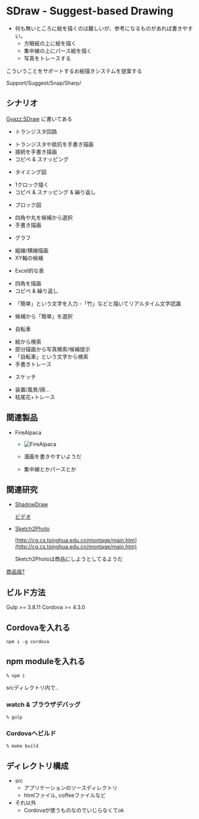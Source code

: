 # SDraw - Suggest-based Drawing

* 何も無いところに絵を描くのは難しいが、参考になるものがあれば書きやすい。
  - 方眼紙の上に絵を描く
  - 集中線の上にパース絵を描く
  - 写真をトレースする

こういうことをサポートするお絵描きシステムを提案する

Support/Suggest/Snap/Sharp/

## シナリオ

[Gyazz:SDraw](http://gyazz.masuilab.org/%E5%A2%97%E4%BA%95%E7%A0%94/SDraw) に書いてある

 * トランジスタ回路
  - トランジスタや抵抗を手書き描画
  - 接続を手書き描画
  - コピペ & スナッピング
 * タイミング図
  - 1クロック描く
  - コピペ & スナッピング & 繰り返し
 * ブロック図
  - 四角や丸を候補から選択
  - 手書き描画
 * グラフ
  - 縦線/横線描画
  - XY軸の候補
 * Excel的な表
  - 四角を描画
  - コピペ & 繰り返し
 * 「簡単」という文字を入力
  -「竹」などと描いてリアルタイム文字認識
  - 候補から「簡単」を選択
 * 自転車
  - 絵から検索
  - 部分描画から写真検索/候補提示
  - 「自転車」という文字から検索
  - 手書きトレース
 * スケッチ
  - 装置/風景/顔...
  - 枯尾花+トレース

## 関連製品

* FireAlpaca

  - ![](http://gyazo.com/1d5aa0d075738660abf4f8373a0e22cf.png "FireAlpaca")

  - 漫画を書きやすいようだ
  - 集中線とかパースとか

## 関連研究

* [ShadowDraw](http://vision.cs.utexas.edu/projects/shadowdraw/shadowdraw.html "ShadowDraw")

  [ビデオ](https://www.youtube.com/watch?v=zh_-HUdQwow)

* [Sketch2Photo](http://vimeo.com/6496886)

  [http://cg.cs.tsinghua.edu.cn/montage/main.htm](http://cg.cs.tsinghua.edu.cn/montage/main.htm)

  Sketch2Photoは商品にしようとしてるようだ

 [商品版?](http://www.mist.co.jp/product/sketch.html)

## ビルド方法
Gulp >= 3.8.11
Cordova >= 4.3.0

## Cordovaを入れる

```
npm i -g cordova
```

## npm moduleを入れる

```
% npm i
```

srcディレクトリ内で..

### watch & ブラウザデバッグ

```
% gulp
```

### Cordovaへビルド

```
% make build
```

## ディレクトリ構成

- src
	- アプリケーションのソースディレクトリ
	- htmlファイル, coffeeファイルなど
- それ以外
	- Cordovaが使うものなのでいじらなくてok
